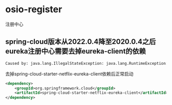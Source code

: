 # osio-register
注册中心

## spring-cloud版本从2022.0.4降至2020.0.4之后eureka注册中心需要去掉eureka-client的依赖
```txt
Caused by: java.lang.IllegalStateException: java.lang.RuntimeException: Cannot Create new Replica Node :JerseyReplicationClient: http://127.0.0.1:7001/eureka/apps/:
```
去掉spring-cloud-starter-netflix-eureka-client依赖后正常启动
```xml
<dependency>
    <groupId>org.springframework.cloud</groupId>
    <artifactId>spring-cloud-starter-netflix-eureka-client</artifactId>
</dependency>
```

